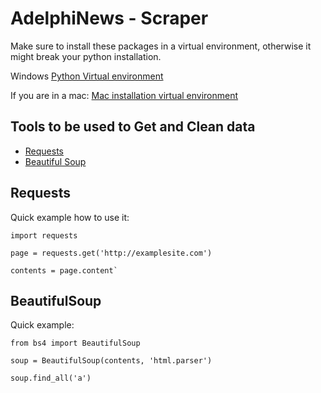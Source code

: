 # AdelphiNews - Scraper

Make sure to install these packages in a virtual environment, otherwise it might break your python installation.

Windows 
[Python Virtual environment](https://docs.python.org/3/library/venv.html)

If you are in a mac:
[Mac installation virtual environment](https://sourabhbajaj.com/mac-setup/Python/virtualenv.html)


## Tools to be used to Get and Clean data
- [Requests](https://docs.python-requests.org/en/master/user/quickstart/)
- [Beautiful Soup](https://www.crummy.com/software/BeautifulSoup/bs4/doc/)

## Requests
Quick example how to use it:

```
import requests

page = requests.get('http://examplesite.com')

contents = page.content`

```
## BeautifulSoup
Quick example: 

```
from bs4 import BeautifulSoup

soup = BeautifulSoup(contents, 'html.parser')

soup.find_all('a')

```
